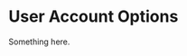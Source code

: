 [title]: # (User Account Options)
[tags]: # (XXX)
[priority]: # (1326)
# User Account Options
Something here.
